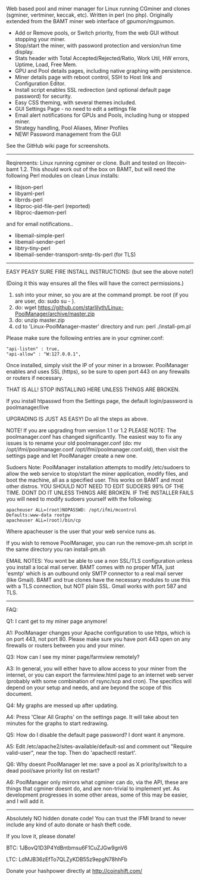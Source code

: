 Web based pool and miner manager for Linux running CGminer and clones (sgminer, vertminer, keccak, etc). Written in perl (no php).
Originally extended from the BAMT miner web interface of gpumon/mgpumon.

* Add or Remove pools, or Switch priority, from the web GUI without stopping your miner.
* Stop/start the miner, with password protection and version/run time display.
* Stats header with Total Accepted/Rejected/Ratio, Work Util, HW errors, Uptime, Load, Free Mem.
* GPU and Pool details pages, including native graphing with persistence.
* Miner details page with reboot control, SSH to Host link and Configuration Editor.
* Install script enables SSL redirection (and optional default page password) for security.
* Easy CSS theming, with several themes included.
* GUI Settings Page - no need to edit a settings file
* Email alert notifications for GPUs and Pools, including hung or stopped miner.
* Strategy handling, Pool Aliases, Miner Profiles
* NEW! Password management from the GUI

See the GitHub wiki page for screenshots.

-----

Reqirements: Linux running cgminer or clone. Built and tested on litecoin-bamt 1.2.
This should work out of the box on BAMT, but will need the following Perl modules on clean Linux installs:

* libjson-perl
* libyaml-perl
* librrds-perl
* libproc-pid-file-perl (reported)
* libproc-daemon-perl


and for email notifications..
* libemail-simple-perl
* libemail-sender-perl
* libtry-tiny-perl
* libemail-sender-transport-smtp-tls-perl (for TLS)

------

EASY PEASY SURE FIRE INSTALL INSTRUCTIONS: (but see the above note!)

(Doing it this way ensures all the files will have the correct permissions.)

1. ssh into your miner, so you are at the command prompt. be root (if you are user, do: sudo su - ).
1. do: wget https://github.com/starlilyth/Linux-PoolManager/archive/master.zip
1. do: unzip master.zip
1. cd to 'Linux-PoolManager-master' directory and run: perl ./install-pm.pl

Please make sure the following entries are in your cgminer.conf:

    "api-listen" : true,
    "api-allow" : "W:127.0.0.1",

Once installed, simply visit the IP of your miner in a browser. PoolManager enables and uses SSL (https), so be sure to open port 443 on any firewalls or routers if necessary.

THAT IS ALL! STOP INSTALLING HERE UNLESS THINGS ARE BROKEN.

If you install htpasswd from the Settings page, the default login/password is poolmanager/live

UPGRADING IS JUST AS EASY!
  Do all the steps as above.

  NOTE! If you are upgrading from version 1.1 or 1.2 PLEASE NOTE: The poolmanager.conf has changed significantly. The easiest way to fix any issues is to rename your old poolmanager.conf (do: mv /opt/ifmi/poolmanager.conf /opt/ifmi/poolmanager.conf.old), then visit the settings page and let PoolManager create a new one.

Sudoers Note:
PoolManager installation attempts to modify /etc/sudoers to allow the web service to stop/start the miner application, modify files, and boot the machine, all as a specified user. This works on BAMT and most other distros. YOU SHOULD NOT NEED TO EDIT SUDOERS 99% OF THE TIME. DONT DO IT UNLESS THINGS ARE BROKEN.
IF THE INSTALLER FAILS you will need to modify sudoers yourself with the following:

    apacheuser ALL=(root)NOPASSWD: /opt/ifmi/mcontrol
    Defaults:www-data rootpw
    apacheuser ALL=(root)/bin/cp

Where apacheuser is the user that your web service runs as.

If you wish to remove PoolManager, you can run the remove-pm.sh script in the same directory you ran install-pm.sh

EMAIL NOTES: You wont be able to use a non SSL/TLS configuration unless you install a local mail server. BAMT comes with no proper MTA, just 'esmtp' which is an outbound only SMTP connector to a real mail server (like Gmail). BAMT and true clones have the necessary modules to use this with a TLS connection, but NOT plain SSL.
Gmail works with port 587 and TLS.

-----

FAQ:

Q1: I cant get to my miner page anymore!

A1: PoolManager changes your Apache configuration to use https, which is on port 443, not port 80. Please make sure you have port 443 open on any firewalls or routers between you and your miner.

Q3: How can I see my miner page/farmview remotely?

A3: In general, you will either have to allow access to your miner from the internet, or you can export the farmview.html page to an internet web server (probably with some combination of rsync/scp and cron). The specifics will depend on your setup and needs, and are beyond the scope of this document.

Q4: My graphs are messed up after updating.

A4: Press 'Clear All Graphs' on the settings page. It will take about ten minutes for the graphs to start redrawing.

Q5: How do I disable the default page password? I dont want it anymore.

A5: Edit /etc/apache2/sites-available/default-ssl and comment out "Require valid-user", near the top. Then do 'apachectl restart'.

Q6: Why doesnt PoolManager let me: save a pool as X priority/switch to a dead pool/save priority list on restart?

A6: PoolManager only mirrors what cgminer can do, via the API, these are things that cgminer doesnt do, and are non-trivial to implement yet. As development progresses in some other areas, some of this may be easier, and I will add it.

-----

Absolutely NO hidden donate code!
You can trust the IFMI brand to never include any kind of auto donate or hash theft code.

If you love it, please donate!

BTC: 1JBovQ1D3P4YdBntbmsu6F1CuZJGw9gnV6

LTC: LdMJB36zEfTo7QLZyKDB55z9epgN78hhFb

Donate your hashpower directly at http://coinshift.com/
